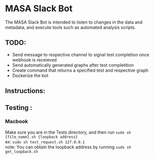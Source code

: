 # MASA Slack Bot

The MASA Slack Bot is intended to listen to changes in the data and metadata, and execute tools such as automated analysis scripts.

## TODO:
- Send message to respective channel to signal test completion once webhook is receieved
- Send automatically generated graphs after test completition
- Create command that returns a specified test and respective graph
- Dockerize the bot

## Instructions:


## Testing :

### Macbook
Make sure you are in the Tests directory, and then run `sudo sh {file_name}.sh {loopback address}`
<br>ex: `sudo sh test_request.sh 127.0.0.1`
<br>note: You can obtain the loopback address by running `sudo sh get_loopback.sh`